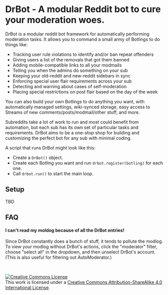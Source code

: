 # DrBot - A modular Reddit bot to cure your moderation woes.


DrBot is a modular reddit bot framework for automatically performing moderation tasks. It allows you to command a small army of Botlings to do things like:

- Tracking user rule violations to identify and/or ban repeat offenders
- Giving users a list of the removals that got them banned
- Adding mobile-compatible links to all your modmails
- Telling you when the admins do something on your sub
- Keeping your old-reddit and new-reddit sidebars in sync
- Enforcing special user flair requirements across your sub
- Detecting and warning about cases of self-moderation
- Placing special restrictions on post flair based on the day of the week

You can also build your own Botlings to do anything you want, with automatically managed settings, wiki-synced storage, easy access to Streams of new comments/posts/modmail/other stuff, and more.

Subreddits take a lot of work to run and most could benefit from automation, but each sub has its own set of particular tasks and requirements. DrBot aims to be a one-stop shop for building and customizing the perfect bot for any sub with minimal coding.

A script that runs DrBot might look like this:

- Create a `DrBot()` object.
- Create each Botling you want and run `drbot.register(botling)` for each one.
- Call `drbot.run()` to start the main loop.

## Setup

TBD

## FAQ

#### I can't read my moldog because of all the DrBot entries!

Since DrBot constantly does a bunch of stuff, it tends to pollute the modlog. To view your modlog without DrBot's actions, click the "moderator" filter, choose "select all" in the dropdown, and then unselect DrBot's account. (This is also useful for filtering out AutoModerator.)

&nbsp;

<a rel="license" href="http://creativecommons.org/licenses/by-sa/4.0/"><img alt="Creative Commons License" style="border-width:0" src="https://i.creativecommons.org/l/by-sa/4.0/88x31.png" /></a><br />This work is licensed under a <a rel="license" href="http://creativecommons.org/licenses/by-sa/4.0/">Creative Commons Attribution-ShareAlike 4.0 International License</a>.